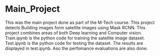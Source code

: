 # Main_Project
This was the main project done as part of the M-Tech course. This project detects Building images form satellite images using Mask RCNN. This project combines areas of both Deep learning and Computer vision. Train.ipynb is the python code for training the satellite image dataset. Test.ipynb is the python code for testing the dataset. The results are displayed in test.ipynb. Aso the perfomance evaluations are also done.

